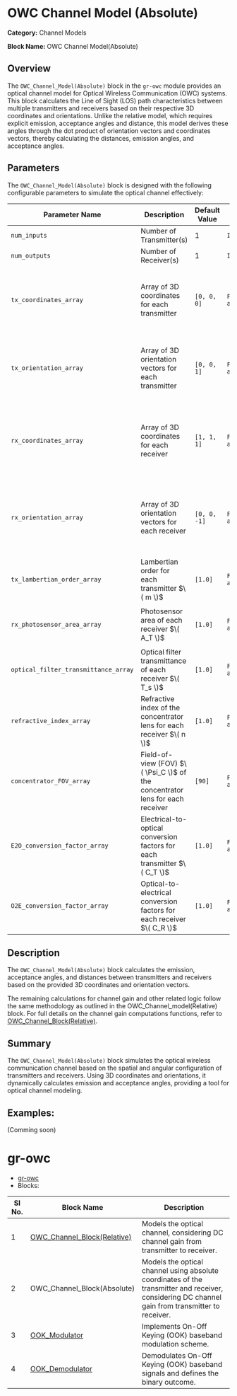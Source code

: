 # OWC Channel Model (Absolute)

**Category:** Channel Models  

**Block Name:** OWC Channel Model(Absolute)

## Overview
The `OWC_Channel_Model(Absolute)` block in the `gr-owc` module provides an optical channel model for Optical Wireless Communication (OWC) systems. This block calculates the Line of Sight (LOS) path characteristics between multiple transmitters and receivers based on their respective 3D coordinates and orientations. Unlike the relative model, which requires explicit emission, acceptance angles and distance, this model derives these angles through the dot product of orientation vectors and coordinates vectors, thereby calculating the distances, emission angles, and acceptance angles.

## Parameters

The `OWC_Channel_Model(Absolute)` block is designed with the following configurable parameters to simulate the optical channel effectively:

| Parameter Name               | Description                                                                                     | Default Value  | Data Type        | Example Input                      |
|------------------------------|-------------------------------------------------------------------------------------------------|----------------------|------------------|-------------------------------------|
| `num_inputs`                 | Number of Transmitter(s)                                                                        | 1                   | `Integer`        | `2`                                 |
| `num_outputs`                | Number of Receiver(s)                                                                           | 1                   | `Integer`        | `3`                                 |
| `tx_coordinates_array`       | Array of 3D coordinates for each transmitter                                                    | `[0, 0, 0]`           | `Float array/vector` | For Tx₁(x₁, y₁, z₁) and Tx₂(x₂, y₂, z₂):   <br> `[x₁, y₁, z₁, x₂, y₂, z₂]` |
| `tx_orientation_array`       | Array of 3D orientation vectors for each transmitter                                            | `[0, 0, 1]`           | `Float array/vector` | For Tx₁(x₁, y₁, z₁) and Tx₂(x₂, y₂, z₂): <br> `[x₁, y₁, z₁, x₂, y₂, z₂]` |
| `rx_coordinates_array`       | Array of 3D coordinates for each receiver                                                       | `[1, 1, 1]`           | `Float array/vector` | For Rx₁(x₁, y₁, z₁) and Rx₂(x₂, y₂, z₂): <br>`[x₁, y₁, z₁, x₂, y₂, z₂]` |
| `rx_orientation_array`       | Array of 3D orientation vectors for each receiver                                               | `[0, 0, -1]`          | `Float array/vector` | For Rx₁(x₁, y₁, z₁) and Rx₂(x₂, y₂, z₂): <br>`[x₁, y₁, z₁, x₂, y₂, z₂]` |
| `tx_lambertian_order_array`  | Lambertian order for each transmitter $\( m \)$                                                          | `[1.0]`               | `Float array/vector` | For Tx₁ = 1.0 & Tx₂ = 2.0 : <br> `[1.0, 2.0]`                |
| `rx_photosensor_area_array`  | Photosensor area of each receiver $\( A_T \)$                                                              | `[1.0]`               | `Float array/vector` | For Rx₁ = 0.5, Rx₂ = 1.0: <br> `[0.5, 1.0]`|
| `optical_filter_transmittance_array` | Optical filter transmittance of each receiver $\( T_s \)$                                        | `[1.0]`               | `Float array/vector` | For Rx₁ = 1.0, Rx₂ = 1.5: <br> `[1.0, 1.5]` |
| `refractive_index_array`     | Refractive index of the concentrator lens for each receiver $\( n \)$                                    | `[1.0]`               | `Float array/vector` | For Rx₁ = 1.0, Rx₂ = 1.5: <br> `[1.0, 1.5]` |
| `concentrator_FOV_array`     | Field-of-view (FOV) $\( \Psi_C \)$ of the concentrator lens for each receiver                                 | `[90]`                | `Float array/vector` | For $\ \Psi_{C1} = 60, \Psi_{C2} = 45 \$: `[60, 45]`  |
| `E2O_conversion_factor_array` | Electrical-to-optical conversion factors for each transmitter $\( C_T \)$                               | `[1.0]`               | `Float array/vector` | For Tx₁ = 1.0 & Tx₂ = 2.0 : <br> `[1.0, 2.0]`  |
| `O2E_conversion_factor_array` | Optical-to-electrical conversion factors for each receiver $\( C_R \)$                                    | `[1.0]`               | `Float array/vector` | For Rx₁ = 1.0, Rx₂ = 1.5: <br> `[1.0, 1.5]`  |


## Description

The `OWC_Channel_Model(Absolute)` block calculates the emission, acceptance angles, and distances between transmitters and receivers based on the provided 3D coordinates and orientation vectors. 

The remaining calculations for channel gain and other related logic follow the same methodology as outlined in the OWC_Channel_model(Relative) block. For full details on the channel gain computations functions, refer to [OWC_Channel_Block(Relative)](https://github.com/kunal2431/gr-owc/blob/main/Documentation/OWC_Channel_Model(Relative).md).

## Summary
The `OWC_Channel_Model(Absolute)` block simulates the optical wireless communication channel based on the spatial and angular configuration of transmitters and receivers. Using 3D coordinates and orientations, it dynamically calculates emission and acceptance angles, providing a tool for optical channel modeling.

## Examples:
(Comming soon)

# gr-owc
* [gr-owc](https://github.com/UCaNLabUMB/gr-owc/tree/main)
*  Blocks:
  
| Sl No. | Block Name                    | Description                                                                                               |
|--------|--------------------------------|-----------------------------------------------------------------------------------------------------------|
| 1      | [OWC_Channel_Block(Relative)](https://github.com/kunal2431/gr-owc/blob/main/Documentation/OWC_Channel_Model(Relative).md)   | Models the optical channel, considering DC channel gain from transmitter to receiver.                     |
| 2      | OWC_Channel_Block(Absolute)    | Models the optical channel using absolute coordinates of the transmitter and receiver, considering DC channel gain from transmitter to receiver. |
| 3      | [OOK_Modulator](https://github.com/UCaNLabUMB/gr-owc/blob/main/Documentation/Blocks/OOK_Modulator.md)                  | Implements On-Off Keying (OOK) baseband modulation scheme.                                                |
| 4      | [OOK_Demodulator](https://github.com/UCaNLabUMB/gr-owc/blob/main/Documentation/Blocks/OOK_Demodulator.md)                | Demodulates On-Off Keying (OOK) baseband signals and defines the binary outcome.  

